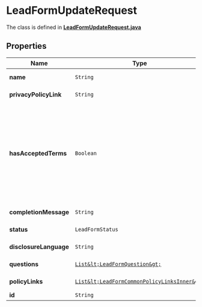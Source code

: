 

# LeadFormUpdateRequest

The class is defined in **[LeadFormUpdateRequest.java](../../src/main/java/org/openapitools/model/LeadFormUpdateRequest.java)**

## Properties

Name | Type | Description | Notes
------------ | ------------- | ------------- | -------------
**name** | `String` | Internal name of the lead form. |  [optional property]
**privacyPolicyLink** | `String` | A link to the advertiser&#39;s privacy policy. This will be included in the lead form&#39;s disclosure language. |  [optional property]
**hasAcceptedTerms** | `Boolean` | Whether the advertiser has accepted Pinterest&#39;s terms of service for creating a lead ad.  By sending us TRUE for this parameter, you agree that (i) you will use any personal information received in compliance with the privacy policy you share with Pinterest, and (ii) you will comply with Pinterest&#39;s &lt;a href&#x3D;\&quot;https://policy.pinterest.com/en/lead-ad-terms\&quot;&gt;Lead Ad Terms&lt;/a&gt;. As a reminder, all advertising on Pinterest is subject to the &lt;a href&#x3D;\&quot;https://business.pinterest.com/en/pinterest-advertising-services-agreement/\&quot;&gt;Pinterest Advertising Services Agreement&lt;/a&gt; or an equivalent agreement as set forth on an IO |  [optional property]
**completionMessage** | `String` | A message for people who complete the form to let them know what happens next. |  [optional property]
**status** | `LeadFormStatus` |  |  [optional property]
**disclosureLanguage** | `String` | Additional disclosure language to be included in the lead form. |  [optional property]
**questions** | [`List&lt;LeadFormQuestion&gt;`](LeadFormQuestion.md) | List of questions to be displayed on the lead form. |  [optional property]
**policyLinks** | [`List&lt;LeadFormCommonPolicyLinksInner&gt;`](LeadFormCommonPolicyLinksInner.md) | List of additional policy links to be displayed on the lead form. |  [optional property]
**id** | `String` | The ID of this lead form to be updated | 











